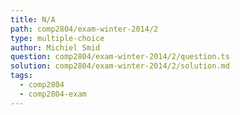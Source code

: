 ```yaml
---
title: N/A
path: comp2804/exam-winter-2014/2
type: multiple-choice
author: Michiel Smid
question: comp2804/exam-winter-2014/2/question.ts
solution: comp2804/exam-winter-2014/2/solution.md
tags:
  - comp2804
  - comp2804-exam
---
```

